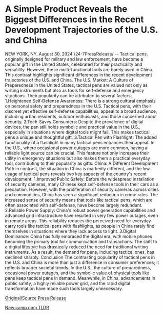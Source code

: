 # A Simple Product Reveals the Biggest Differences in the Recent Development Trajectories of the U.S. and China

NEW YORK, NY, August 30, 2024 /24-7PressRelease/ -- Tactical pens, originally designed for military and law enforcement, have become a popular gift in the United States, celebrated for their practicality and versatility. However, these multi-functional tools are barely used in China. This contrast highlights significant differences in the recent development trajectories of the U.S. and China.  The U.S. Market: A Culture of Preparedness  In the United States, tactical pens are valued not only as writing instruments but also as tools for self-defense and emergency situations. Their popularity can be attributed to several factors:  1.Heightened Self-Defense Awareness: There is a strong cultural emphasis on personal safety and preparedness in the U.S. Tactical pens, with their discreet yet effective self-defense capabilities, appeal to a broad audience, including urban residents, outdoor enthusiasts, and those concerned about security.  2.Tech-Savvy Consumers: Despite the prevalence of digital devices, the pen still holds symbolic and practical value in the U.S., especially in situations where digital tools might fail. This makes tactical pens a unique and thoughtful gift.  3.Tactical Pen with Flashlight: The added functionality of a flashlight in many tactical pens enhances their appeal. In the U.S., where occasional power outages are more common, having a reliable light source can be crucial. This feature not only increases their utility in emergency situations but also makes them a practical everyday tool, contributing to their popularity as gifts.  China: A Different Development Path  In contrast, the situation in China is markedly different, and the low usage of tactical pens reveals two key aspects of the country's recent development:  1.Improved Public Safety: Before the widespread installation of security cameras, many Chinese kept self-defense tools in their cars as a precaution. However, with the proliferation of security cameras across cities and communities, China has seen a significant reduction in crime rates. The increased sense of security means that tools like tactical pens, which are often associated with self-defense, have become largely redundant.  2.Reliable Power Supply: China's robust power generation capabilities and advanced grid infrastructure have resulted in very few power outages, even in remote areas. This reliability reduces the perceived need for everyday carry tools like tactical pens with flashlights, as people in China rarely find themselves in situations where they lack access to light.  3.Digital Dominance: China has fully embraced the digital era, with mobile phones becoming the primary tool for communication and transactions. The shift to a digital lifestyle has drastically reduced the need for traditional writing instruments. As a result, the demand for pens, including tactical ones, has declined sharply.  Conclusion  The contrasting popularity of tactical pens in the U.S. and China is more than just a difference in consumer preferences; it reflects broader societal trends. In the U.S., the culture of preparedness, occasional power outages, and the symbolic value of physical tools like pens keep tactical pens in demand. Meanwhile, in China, advancements in public safety, a highly reliable power grid, and the rapid digital transformation have made such tools largely unnecessary. 

[Original/Source Press Release](https://www.24-7pressrelease.com/press-release/513903/a-simple-product-reveals-the-biggest-differences-in-the-recent-development-trajectories-of-the-us-and-china) 

[Newsramp.com TLDR](https://newsramp.com/None) 